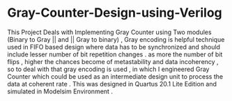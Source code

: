 # Gray-Counter-Design-using-Verilog
This Project Deals with Implementing Gray Counter using Two modules (Binary to Gray || and || Gray to binary) , Gray encoding is helpful technique used in FIFO based design where data has to be synchronized and should include lesser number of bit repetition changes . as more the number of bit flips , higher the chances become of metastability and data incoherency , so to deal with that gray encoding is used , in which I engineered Gray Counter which could be used as an intermediate design unit to process the data at coherent rate . This was designed in Quartus 20.1 Lite Edition and simulated in Modelsim Environment .
